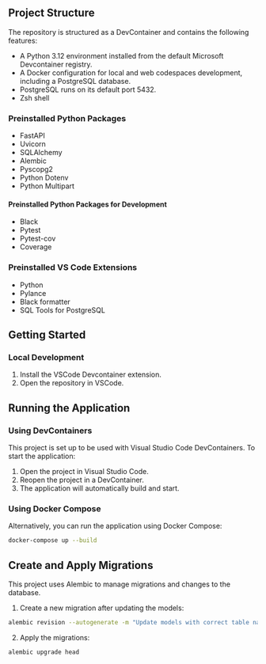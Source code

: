 ## Project Structure

The repository is structured as a DevContainer and contains the following features:

- A Python 3.12 environment installed from the default Microsoft Devcontainer registry.
- A Docker configuration for local and web codespaces development, including a PostgreSQL database.
- PostgreSQL runs on its default port 5432.
- Zsh shell

### Preinstalled Python Packages

- FastAPI
- Uvicorn
- SQLAlchemy
- Alembic
- Pyscopg2
- Python Dotenv
- Python Multipart

#### Preinstalled Python Packages for Development

- Black
- Pytest
- Pytest-cov
- Coverage

### Preinstalled VS Code Extensions

- Python
- Pylance
- Black formatter
- SQL Tools for PostgreSQL

## Getting Started

### Local Development

1. Install the VSCode Devcontainer extension.
2. Open the repository in VSCode.

## Running the Application

### Using DevContainers

This project is set up to be used with Visual Studio Code DevContainers. To start the application:

1. Open the project in Visual Studio Code.
2. Reopen the project in a DevContainer.
3. The application will automatically build and start.

### Using Docker Compose

Alternatively, you can run the application using Docker Compose:

```sh
docker-compose up --build
```

## Create and Apply Migrations

This project uses Alembic to manage migrations and changes to the database.

1. Create a new migration after updating the models:

```sh
alembic revision --autogenerate -m "Update models with correct table names and relationships"
```

2. Apply the migrations:

```sh
alembic upgrade head
```
